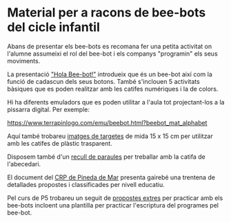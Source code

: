 # Material per a racons de bee-bots del cicle infantil

Abans de presentar els bee-bots es recomana fer una petita activitat on l'alumne assumeixi el rol del bee-bot i els companys "programin" els seus moviments.

La presentació ["Hola Bee-bot!"](https://github.com/Scratch-BiP/Recursos/blob/master/Cicle%20infantil/P3/Presentaci%C3%B3%20-%20Hola%20Bee-bot!.pdf) introdueix que és un bee-bot així com la funció de cadascun dels seus botons. També s'inclouen 5 activitats bàsiques que es poden realitzar amb les catifes numériques i la de colors.

Hi ha diferents emuladors que es poden utilitar a l'aula tot projectant-los a la pissarra digital. Per exemple:

https://www.terrapinlogo.com/emu/beebot.html?beebot_mat_alphabet

Aquí també trobareu [imatges de targetes](https://github.com/Scratch-BiP/Recursos/tree/master/Cicle%20infantil/P4/Targetes) de mida 15 x 15 cm per utilitzar amb les catifes de plàstic trasparent.

Disposem també d'un [recull de paraules](https://github.com/Scratch-BiP/Recursos/blob/master/Cicle%20infantil/P4/100paraules.pdf) per treballar amb la catifa de l'abecedari.

El document del [CRP de Pineda de Mar](https://github.com/Scratch-BiP/Recursos/blob/master/Cicle%20infantil/P4/Recull_experi%C3%A8ncies_beebots_CRP_Pineda_2017-18.pdf) presenta gairebé una trentena de detallades propostes i classificades per nivell educatiu.

Pel curs de P5 trobareu un seguit de [propostes extres](https://github.com/Scratch-BiP/Recursos/tree/master/Cicle%20infantil/P5) per practicar amb els bee-bots incloent una plantilla per practicar l'escriptura del programes pel bee-bot.
